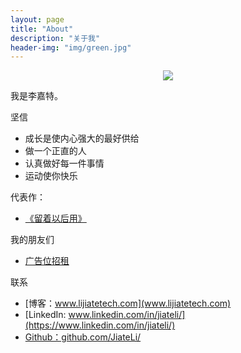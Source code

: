 ```yaml
---
layout: page
title: "About"
description: "关于我"
header-img: "img/green.jpg"
---
```



<center>
    <p><img src="https://timgsa.baidu.com/timg?image&quality=80&size=b9999_10000&sec=1509158996&di=1f54e5961c0aff7124bd0dcc0d6ceba1&imgtype=jpg&er=1&src=http%3A%2F%2Fwww.handsonlabs.org%2Fwp-content%2Fuploads%2F2013%2F11%2Fcmu2.png" align="center"></p>
</center>

我是李嘉特。


坚信


- 成长是使内心强大的最好供给
- 做一个正直的人
- 认真做好每一件事情
- 运动使你快乐

代表作：

- [《留着以后用》](http://lijiatetech.com/)


我的朋友们

- [广告位招租](http://lijiatetech.com)

联系

- [博客：www.lijiatetech.com](www.lijiatetech.com)
- [LinkedIn: www.linkedin.com/in/jiateli/](https://www.linkedin.com/in/jiateli/)
- [Github：github.com/JiateLi/](https://github.com/JiateLi/)






